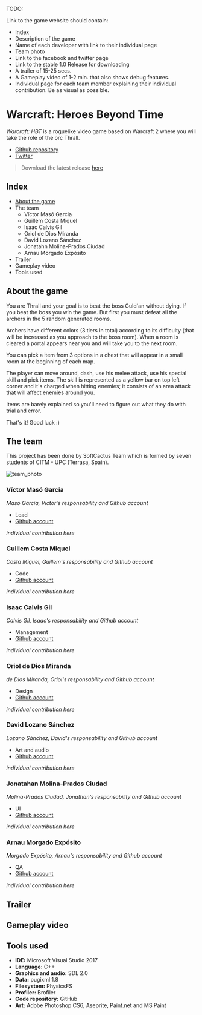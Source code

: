 
TODO:

Link to the game website should contain:
- Index
- Description of the game
- Name of each developer with link to their individual page
- Team photo
- Link to the facebook and twitter page
- Link to the stable 1.0 Release for downloading
- A trailer of 15-25 secs.
- A Gameplay video of 1-2 min. that also shows debug features.
- Individual page for each team member explaining their individual contribution. Be as
  visual as possible.


# **Warcraft: Heroes Beyond Time**

_Warcraft: HBT_ is a roguelike video game based on Warcraft 2 where you will take the role of the orc Thrall.

* [Github repository](https://github.com/SoftCactusTeam/Warcraft_Adventures)  
* [Twitter](https://twitter.com/SoftCactus_Team)
> Download the latest release [here]()

## **Index**

- [About the game](https://softcactusteam.github.io/Warcraft-Heroes-Beyond-Time/#about-the-game)
- The team
    - Víctor Masó Garcia
    - Guillem Costa Miquel
    - Isaac Calvis Gil
    - Oriol de Dios Miranda
    - David Lozano Sánchez
    - Jonatahn Molina-Prados Ciudad
    - Arnau Morgado Expósito
- Trailer
- Gameplay video
- Tools used

## **About the game**  

You are Thrall and your goal is to beat the boss Guld'an without dying. If you beat the boss you win the game. But first you must defeat all the archers in the 5 random generated rooms.

Archers have different colors (3 tiers in total) according to its difficulty (that will be increased as you approach to the boss room). When a room is cleared a portal appears near you and will take you to the next room. 

You can pick a item from 3 options in a chest that will appear in a small room at the beginning of each map. 

The player can move around, dash, use his melee attack, use his special skill and pick items. The skill is represented as a yellow bar on top left corner and it's charged when hitting enemies; it consists of an area attack that will affect enemies around you.

Items are barely explained so you'll need to figure out what they do with trial and error.

That's it! Good luck :)


## **The team**

This project has been done by SoftCactus Team which is formed by seven students of CITM - UPC (Terrasa, Spain). 

![team_photo](https://user-images.githubusercontent.com/25589509/40356493-7b4dbf6c-5db9-11e8-8229-431bc2018c91.jpeg)


### Víctor Masó Garcia

_Masó Garcia, Víctor's responsability and Github account_  

* Lead  
* [Github account](https://github.com/nintervik)  

_individual contribution here_


### Guillem Costa Miquel

_Costa Miquel, Guillem's responsability and Github account_  

* Code  
* [Github account](https://github.com/DatBeQuiet)  

_individual contribution here_

### Isaac Calvis Gil

_Calvis Gil, Isaac's responsability and Github account_  

* Management  
* [Github account](https://github.com/isaaccalvis)  

_individual contribution here_


### Oriol de Dios Miranda

_de Dios Miranda, Oriol's responsability and Github account_  
 
* Design  
* [Github account](https://github.com/orioldedios)  

_individual contribution here_


### David Lozano Sánchez

_Lozano Sánchez, David's responsability and Github account_  

* Art and audio  
* [Github account](https://github.com/DavidTheMaaster)  

_individual contribution here_


### Jonatahan Molina-Prados Ciudad

_Molina-Prados Ciudad, Jonathan's responsability and Github account_  

* UI  
* [Github account](https://github.com/Jony635)  

_individual contribution here_


### Arnau Morgado Expósito

_Morgado Expósito, Arnau's responsability and Github account_  

* QA  
* [Github account](https://github.com/morgadoCV)  

_individual contribution here_


## **Trailer**


## **Gameplay video**


## **Tools used**  

* **IDE:** Microsoft Visual Studio 2017  
* **Language:** C++  
* **Graphics and audio:** SDL 2.0  
* **Data:** pugixml 1.8  
* **Filesystem:** PhysicsFS
* **Profiler:** Brofiler  
* **Code repository:** GitHub  
* **Art:** Adobe Photoshop CS6, Aseprite, Paint.net and MS Paint 

